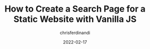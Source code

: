 ---
author: chrisferdinandi
date: 2022-02-17
draft: true
tags:
  - html
  - javascript
target_url: https://gomakethings.com/how-to-create-a-search-page-for-a-static-website-with-vanilla-js/
title: How to Create a Search Page for a Static Website with Vanilla JS
---